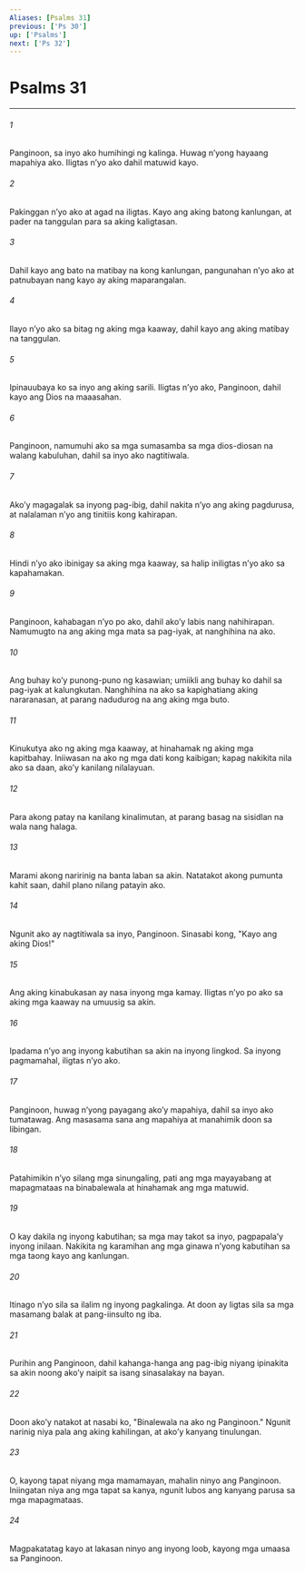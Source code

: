 ```yaml
---
Aliases: [Psalms 31]
previous: ['Ps 30']
up: ['Psalms']
next: ['Ps 32']
---
```

# Psalms 31

***






















###### 1 










Panginoon, sa inyo ako humihingi ng kalinga. Huwag nʼyong hayaang mapahiya ako. Iligtas nʼyo ako dahil matuwid kayo. 





















###### 2 










Pakinggan nʼyo ako at agad na iligtas. Kayo ang aking batong kanlungan, at pader na tanggulan para sa aking kaligtasan. 





















###### 3 










Dahil kayo ang bato na matibay na kong kanlungan, pangunahan nʼyo ako at patnubayan nang kayo ay aking maparangalan. 





















###### 4 










Ilayo nʼyo ako sa bitag ng aking mga kaaway, dahil kayo ang aking matibay na tanggulan. 





















###### 5 










Ipinauubaya ko sa inyo ang aking sarili. Iligtas nʼyo ako, Panginoon, dahil kayo ang Dios na maaasahan. 





















###### 6 










Panginoon, namumuhi ako sa mga sumasamba sa mga dios-diosan na walang kabuluhan, dahil sa inyo ako nagtitiwala. 





















###### 7 










Akoʼy magagalak sa inyong pag-ibig, dahil nakita nʼyo ang aking pagdurusa, at nalalaman nʼyo ang tinitiis kong kahirapan. 





















###### 8 










Hindi nʼyo ako ibinigay sa aking mga kaaway, sa halip iniligtas nʼyo ako sa kapahamakan. 





















###### 9 










Panginoon, kahabagan nʼyo po ako, dahil akoʼy labis nang nahihirapan. Namumugto na ang aking mga mata sa pag-iyak, at nanghihina na ako. 





















###### 10 










Ang buhay koʼy punong-puno ng kasawian; umiikli ang buhay ko dahil sa pag-iyak at kalungkutan. Nanghihina na ako sa kapighatiang aking nararanasan, at parang nadudurog na ang aking mga buto. 





















###### 11 










Kinukutya ako ng aking mga kaaway, at hinahamak ng aking mga kapitbahay. Iniiwasan na ako ng mga dati kong kaibigan; kapag nakikita nila ako sa daan, akoʼy kanilang nilalayuan. 





















###### 12 










Para akong patay na kanilang kinalimutan, at parang basag na sisidlan na wala nang halaga. 





















###### 13 










Marami akong naririnig na banta laban sa akin. Natatakot akong pumunta kahit saan, dahil plano nilang patayin ako. 





















###### 14 










Ngunit ako ay nagtitiwala sa inyo, Panginoon. Sinasabi kong, "Kayo ang aking Dios!" 





















###### 15 










Ang aking kinabukasan ay nasa inyong mga kamay. Iligtas nʼyo po ako sa aking mga kaaway na umuusig sa akin. 





















###### 16 










Ipadama nʼyo ang inyong kabutihan sa akin na inyong lingkod. Sa inyong pagmamahal, iligtas nʼyo ako. 





















###### 17 










Panginoon, huwag nʼyong payagang akoʼy mapahiya, dahil sa inyo ako tumatawag. Ang masasama sana ang mapahiya at manahimik doon sa libingan. 





















###### 18 










Patahimikin nʼyo silang mga sinungaling, pati ang mga mayayabang at mapagmataas na binabalewala at hinahamak ang mga matuwid. 





















###### 19 










O kay dakila ng inyong kabutihan; sa mga may takot sa inyo, pagpapalaʼy inyong inilaan. Nakikita ng karamihan ang mga ginawa nʼyong kabutihan sa mga taong kayo ang kanlungan. 





















###### 20 










Itinago nʼyo sila sa ilalim ng inyong pagkalinga. At doon ay ligtas sila sa mga masamang balak at pang-iinsulto ng iba. 





















###### 21 










Purihin ang Panginoon, dahil kahanga-hanga ang pag-ibig niyang ipinakita sa akin noong akoʼy naipit sa isang sinasalakay na bayan. 





















###### 22 










Doon akoʼy natakot at nasabi ko, "Binalewala na ako ng Panginoon." Ngunit narinig niya pala ang aking kahilingan, at akoʼy kanyang tinulungan. 





















###### 23 










O, kayong tapat niyang mga mamamayan, mahalin ninyo ang Panginoon. Iniingatan niya ang mga tapat sa kanya, ngunit lubos ang kanyang parusa sa mga mapagmataas. 





















###### 24 










Magpakatatag kayo at lakasan ninyo ang inyong loob, kayong mga umaasa sa Panginoon.
